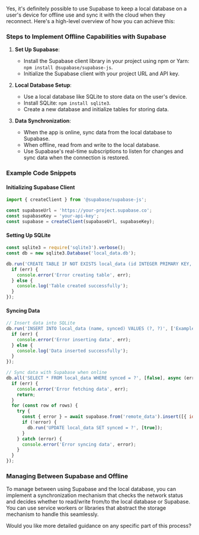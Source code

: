 Yes, it's definitely possible to use Supabase to keep a local database on a user's device for offline use and sync it with the cloud when they reconnect. Here's a high-level overview of how you can achieve this:

### Steps to Implement Offline Capabilities with Supabase

1. **Set Up Supabase**:
   - Install the Supabase client library in your project using npm or Yarn: `npm install @supabase/supabase-js`.
   - Initialize the Supabase client with your project URL and API key.

2. **Local Database Setup**:
   - Use a local database like SQLite to store data on the user's device.
   - Install SQLite: `npm install sqlite3`.
   - Create a new database and initialize tables for storing data.

3. **Data Synchronization**:
   - When the app is online, sync data from the local database to Supabase.
   - When offline, read from and write to the local database.
   - Use Supabase's real-time subscriptions to listen for changes and sync data when the connection is restored.

### Example Code Snippets

#### Initializing Supabase Client
```javascript
import { createClient } from '@supabase/supabase-js';

const supabaseUrl = 'https://your-project.supabase.co';
const supabaseKey = 'your-api-key';
const supabase = createClient(supabaseUrl, supabaseKey);
```

#### Setting Up SQLite
```javascript
const sqlite3 = require('sqlite3').verbose();
const db = new sqlite3.Database('local_data.db');

db.run('CREATE TABLE IF NOT EXISTS local_data (id INTEGER PRIMARY KEY, name TEXT, synced BOOLEAN)', err => {
  if (err) {
    console.error('Error creating table', err);
  } else {
    console.log('Table created successfully');
  }
});
```

#### Syncing Data
```javascript
// Insert data into SQLite
db.run('INSERT INTO local_data (name, synced) VALUES (?, ?)', ['Example Data', false], err => {
  if (err) {
    console.error('Error inserting data', err);
  } else {
    console.log('Data inserted successfully');
  }
});

// Sync data with Supabase when online
db.all('SELECT * FROM local_data WHERE synced = ?', [false], async (err, rows) => {
  if (err) {
    console.error('Error fetching data', err);
    return;
  }
  for (const row of rows) {
    try {
      const { error } = await supabase.from('remote_data').insert([{ id: row.id, name: row.name }]);
      if (!error) {
        db.run('UPDATE local_data SET synced = ?', [true]);
      }
    } catch (error) {
      console.error('Error syncing data', error);
    }
  }
});
```

### Managing Between Supabase and Offline

To manage between using Supabase and the local database, you can implement a synchronization mechanism that checks the network status and decides whether to read/write from/to the local database or Supabase. You can use service workers or libraries that abstract the storage mechanism to handle this seamlessly.

Would you like more detailed guidance on any specific part of this process?
